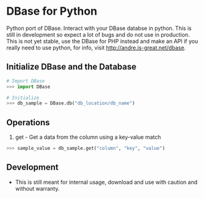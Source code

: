 # DBase for Python
Python port of DBase. Interact with your DBase databse in python. This is still in development so expect a lot of bugs and do not use in production. This is not yet stable, use the DBase for PHP instead and make an API if you really need to use python, for info, visit http://andre.is-great.net/dbase.

## Initialize DBase and the Database
```python
# Import DBase
>>> import DBase

# Initialize
>>> db_sample = DBase.db("db_location/db_name")
```

## Operations
1. get - Get a data from the column using a key-value match

```python
>>> sample_value = db_sample.get("column", "key", "value")
```

## Development
- This is still meant for internal usage, download and use with caution and without warranty.
